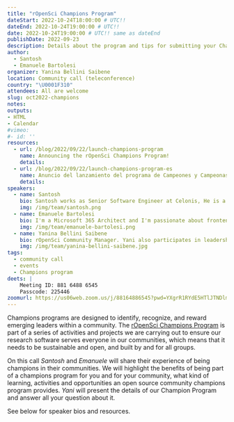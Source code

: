 ```yaml
---
title: "rOpenSci Champions Program"
dateStart: 2022-10-24T18:00:00 # UTC!!
dateEnd: 2022-10-24T19:00:00 # UTC!!
date: 2022-10-24T19:00:00 # UTC!! same as dateEnd
publishDate: 2022-09-23
description: Details about the program and tips for submitting your Champions Program application
author:
  - Santosh 
  - Emanuele Bartolesi
organizer: Yanina Bellini Saibene
location: Community call (teleconference)
country: "\U0001F310"
attendees: All are welcome
slug: oct2022-champions
notes: 
outputs:
- HTML
- Calendar 
#vimeo:
#- id: ''
resources:
  - url: /blog/2022/09/22/launch-champions-program
    name: Announcing the rOpenSci Champions Program! 
    details:
  - url: /blog/2022/09/22/launch-champions-program-es
    name: Anuncio del lanzamiento del programa de Campeones y Campeonas de rOpenSci
    details:
speakers:  
  - name: Santosh
    bio: Santosh works as Senior Software Engineer at Celonis, He is a GDE for Angular, GitHub Star, and an Auth0 Ambassador, he loves contributing to Angular, NgRx and Nx. He is co-founder for _This is Learning_ where we run free publication and the _This is Tech Talks_ show.
    img: /img/team/santosh.png
  - name: Emanuele Bartolesi
    bio: I'm a Microsoft 365 Architect and I'm passionate about frontend technologies and everything related to the cloud, especially Microsoft Azure. I currently live in Zurich and actively participate in local and international community activities and events. I share my love for technology through my blog https://www.emanuelebartolesi.com. I also became Twitch Affiliate as a live coder and you can follow me at https://twitch.tv/kasuken to write some code together. Since 2014 I'm Microsoft MVP in the Developer Technologies category. I am a GitHub Star since 2022.       
    img: /img/team/emanuele-bartolesi.png    
  - name: Yanina Bellini Saibene
    bio: rOpenSci Community Manager. Yani also participates in leadership roles in several communities, such as R-Ladies, The Carpentries, R-Forwards and LatinR. She is the co-founder of MetaDocencia, LatinR, and R-Ladies Santa Rosa. She is an adjunct professor at the Universidad Nacional Guillermo Brown in Argentina and a GitHub Star since 2022.
    img: /img/team/yanina-bellini-saibene.jpg
tags:
  - community call
  - events
  - Champions program
deets: |
    Meeting ID: 881 6488 6545
    Passcode: 225446
zoomurl: https://us06web.zoom.us/j/88164886545?pwd=YXgrR1RYdE5HTlJTNDlmVDdPeThnUT09
---
```


Champions programs are designed to identify, recognize, and reward emerging leaders within a community. The [rOpenSci Champions Program](/champions/) is part of a series of activities and projects we are carrying out to ensure our research software serves everyone in our communities, which means that it needs to be sustainable and open, and built by and for all groups.

On this call _Santosh_ and _Emanuele_ will share their experience of being champions in their communities. We will highlight the benefits of being part of a champions program for you and for your community, what kind of learning, activities and opportunities an open source community champions program provides. _Yani_ will present the details of our Champion Program and answer all your question about it.

See below for speaker bios and resources.